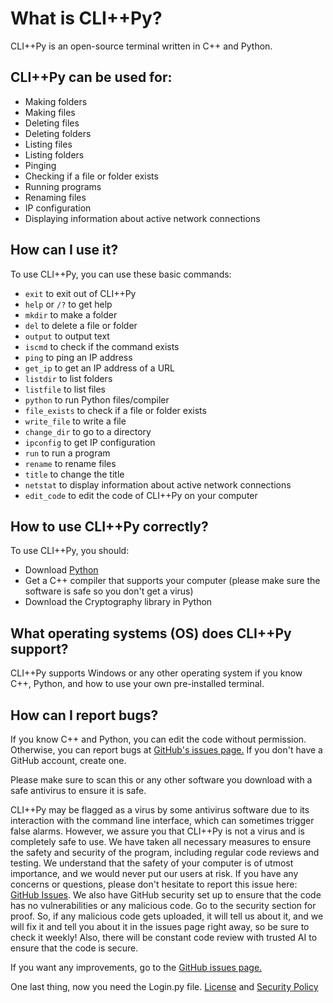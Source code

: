 # What is CLI++Py?

CLI++Py is an open-source terminal written in C++ and Python.

## CLI++Py can be used for:

- Making folders
- Making files
- Deleting files
- Deleting folders
- Listing files
- Listing folders
- Pinging
- Checking if a file or folder exists
- Running programs
- Renaming files
- IP configuration
- Displaying information about active network connections

## How can I use it?

To use CLI++Py, you can use these basic commands:

- `exit` to exit out of CLI++Py
- `help` or `/?` to get help
- `mkdir` to make a folder
- `del` to delete a file or folder
- `output` to output text
- `iscmd` to check if the command exists
- `ping` to ping an IP address
- `get_ip` to get an IP address of a URL
- `listdir` to list folders
- `listfile` to list files
- `python` to run Python files/compiler
- `file_exists` to check if a file or folder exists
- `write_file` to write a file
- `change_dir` to go to a directory
- `ipconfig` to get IP configuration
- `run` to run a program
- `rename` to rename files
- `title` to change the title
- `netstat` to display information about active network connections
- `edit_code` to edit the code of CLI++Py on your computer

## How to use CLI++Py correctly?

To use CLI++Py, you should:

- Download [Python](https://python.org)
- Get a C++ compiler that supports your computer (please make sure the software is safe so you don't get a virus)
- Download the Cryptography library in Python

## What operating systems (OS) does CLI++Py support?

CLI++Py supports Windows or any other operating system if you know C++, Python, and how to use your own pre-installed terminal.

## How can I report bugs?

If you know C++ and Python, you can edit the code without permission. Otherwise, you can report bugs at [GitHub's issues page.](https://github.com/clipyplusplus/CLIPlusPlusPy) If you don't have a GitHub account, create one.

Please make sure to scan this or any other software you download with a safe antivirus to ensure it is safe.

CLI++Py may be flagged as a virus by some antivirus software due to its interaction with the command line interface, which can sometimes trigger false alarms. However, we assure you that CLI++Py is not a virus and is completely safe to use. We have taken all necessary measures to ensure the safety and security of the program, including regular code reviews and testing. We understand that the safety of your computer is of utmost importance, and we would never put our users at risk. If you have any concerns or questions, please don't hesitate to report this issue here: [GitHub Issues](https://github.com/clipyplusplus/clipluspluspy/issues). We also have GitHub security set up to ensure that the code has no vulnerabilities or any malicious code. Go to the security section for proof. So, if any malicious code gets uploaded, it will tell us about it, and we will fix it and tell you about it in the issues page right away, so be sure to check it weekly! Also, there will be constant code review with trusted AI to ensure that the code is secure.

If you want any improvements, go to the [GitHub issues page.](https://github.com/clipyplusplus/clipluspluspy/issues)

One last thing, now you need the Login.py file.
[License](htps://github.com/clipyplusplus/cipluspluspy/license) and [Security Policy](https://github.com/clipyplusplus/clipluspluspy/security.md)
